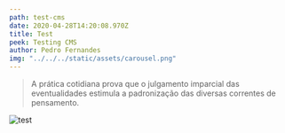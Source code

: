 ```yaml
---
path: test-cms
date: 2020-04-28T14:20:08.970Z
title: Test
peek: Testing CMS
author: Pedro Fernandes
img: "../../../static/assets/carousel.png"
---
```


> A prática cotidiana prova que o julgamento imparcial das eventualidades estimula a padronização das diversas correntes de pensamento.

![test](/assets/carousel.png "test")
